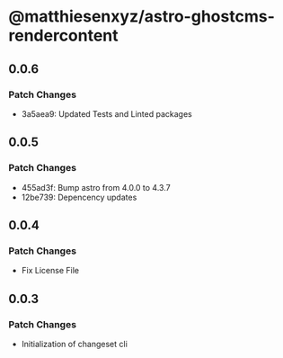 # @matthiesenxyz/astro-ghostcms-rendercontent

## 0.0.6

### Patch Changes

- 3a5aea9: Updated Tests and Linted packages

## 0.0.5

### Patch Changes

- 455ad3f: Bump astro from 4.0.0 to 4.3.7
- 12be739: Depencency updates

## 0.0.4

### Patch Changes

- Fix License File

## 0.0.3

### Patch Changes

- Initialization of changeset cli
